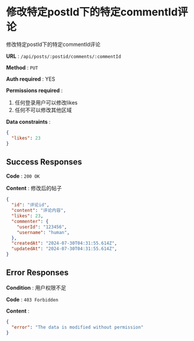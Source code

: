 # 修改特定postId下的特定commentId评论

修改特定postId下的特定commentId评论

**URL** : `/api/posts/:postid/comments/:commentId`

**Method** : `PUT`

**Auth required** : YES

**Permissions required** : 
1. 任何登录用户可以修改likes
2. 任何不可以修改其他区域

**Data constraints** : 
```json
{
  "likes": 23
}
```



## Success Responses

**Code** : `200 OK`

**Content** : 
修改后的帖子

```json
{
  "id": "评论id",
  "content": "评论内容",
  "likes": 23,
  "commenter": {
    "userId": "123456",
    "username": "human",
  },
  "createdAt": "2024-07-30T04:31:55.614Z", 
  "updatedAt": "2024-07-30T04:31:55.614Z",
}
```

## Error Responses

**Condition** : 用户权限不足

**Code** : `403 Forbidden`

**Content** : 
```json
{
  "error": "The data is modified without permission"
}
```
